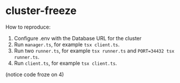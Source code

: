 # cluster-freeze

How to reproduce:
1. Configure .env with the Database URL for the cluster
2. Run `manager.ts`, for example `tsx client.ts`.
3. Run two `runner.ts`, for example `tsx runner.ts` and `PORT=34432 tsx runner.ts`.
4. Run `client.ts`, for example `tsx client.ts`.

(notice code froze on 4)